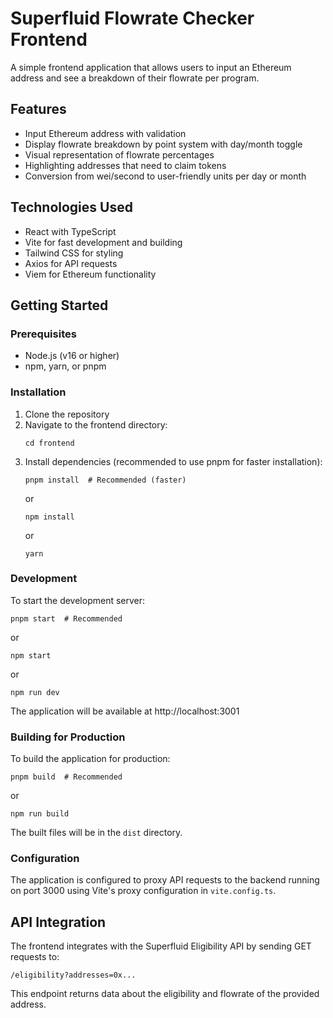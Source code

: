# Superfluid Flowrate Checker Frontend

A simple frontend application that allows users to input an Ethereum address and see a breakdown of their flowrate per program.

## Features

- Input Ethereum address with validation
- Display flowrate breakdown by point system with day/month toggle
- Visual representation of flowrate percentages
- Highlighting addresses that need to claim tokens
- Conversion from wei/second to user-friendly units per day or month

## Technologies Used

- React with TypeScript
- Vite for fast development and building
- Tailwind CSS for styling
- Axios for API requests
- Viem for Ethereum functionality

## Getting Started

### Prerequisites

- Node.js (v16 or higher)
- npm, yarn, or pnpm

### Installation

1. Clone the repository
2. Navigate to the frontend directory:
   ```
   cd frontend
   ```
3. Install dependencies (recommended to use pnpm for faster installation):
   ```
   pnpm install  # Recommended (faster)
   ```
   or
   ```
   npm install
   ```
   or
   ```
   yarn
   ```

### Development

To start the development server:

```
pnpm start  # Recommended
```
or
```
npm start
```
or
```
npm run dev
```

The application will be available at http://localhost:3001

### Building for Production

To build the application for production:

```
pnpm build  # Recommended
```
or
```
npm run build
```

The built files will be in the `dist` directory.

### Configuration

The application is configured to proxy API requests to the backend running on port 3000 using Vite's proxy configuration in `vite.config.ts`.

## API Integration

The frontend integrates with the Superfluid Eligibility API by sending GET requests to:

```
/eligibility?addresses=0x...
```

This endpoint returns data about the eligibility and flowrate of the provided address. 